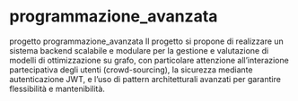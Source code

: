 # programmazione_avanzata
 progetto programmazione_avanzata
Il progetto si propone di realizzare un sistema backend scalabile e modulare per la gestione e valutazione di modelli di ottimizzazione su grafo, con particolare attenzione all’interazione partecipativa degli utenti (crowd-sourcing), la sicurezza mediante autenticazione JWT, e l’uso di pattern architetturali avanzati per garantire flessibilità e mantenibilità.
